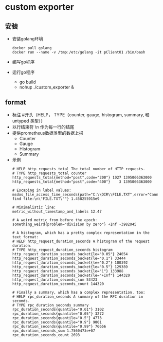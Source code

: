 # custom exporter  

## 安装

- 安装golang环境

  ```docker
  docker pull golang
  docker run --name -v /tmp:/etc/golang -it pClient01 /bin/bash
  ```

- 编写[go程序](./main.go)
- 运行go程序
  - go build
  - nohup ./custom_exporter &

## format

- 标注 #开头（HELP， TYPE（counter, gauge, histogram, summary, 和 untyped 类型））
- 以行结束符 \n 作为每一行的结尾
- 提供prometheus数据类型的数据上报
  - Counter
  - Gauge
  - Histogram
  - Summary
- 示例
  ``` ymal
  # HELP http_requests_total The total number of HTTP requests.
  # TYPE http_requests_total counter
  http_requests_total{method="post",code="200"} 1027 1395066363000
  http_requests_total{method="post",code="400"}    3 1395066363000

  # Escaping in label values:
  msdos_file_access_time_seconds{path="C:\\DIR\\FILE.TXT",error="Cannot find file:\n\"FILE.TXT\""} 1.458255915e9

  # Minimalistic line:
  metric_without_timestamp_and_labels 12.47

  # A weird metric from before the epoch:
  something_weird{problem="division by zero"} +Inf -3982045

  # A histogram, which has a pretty complex representation in the text format:
  # HELP http_request_duration_seconds A histogram of the request duration.
  # TYPE http_request_duration_seconds histogram
  http_request_duration_seconds_bucket{le="0.05"} 24054
  http_request_duration_seconds_bucket{le="0.1"} 33444
  http_request_duration_seconds_bucket{le="0.2"} 100392
  http_request_duration_seconds_bucket{le="0.5"} 129389
  http_request_duration_seconds_bucket{le="1"} 133988
  http_request_duration_seconds_bucket{le="+Inf"} 144320
  http_request_duration_seconds_sum 53423
  http_request_duration_seconds_count 144320

  # Finally a summary, which has a complex representation, too:
  # HELP rpc_duration_seconds A summary of the RPC duration in seconds.
  # TYPE rpc_duration_seconds summary
  rpc_duration_seconds{quantile="0.01"} 3102
  rpc_duration_seconds{quantile="0.05"} 3272
  rpc_duration_seconds{quantile="0.5"} 4773
  rpc_duration_seconds{quantile="0.9"} 9001
  rpc_duration_seconds{quantile="0.99"} 76656
  rpc_duration_seconds_sum 1.7560473e+07
  rpc_duration_seconds_count 2693
  ```
